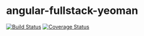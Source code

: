 # angular-fullstack-yeoman
[![Build Status](https://secure.travis-ci.org/bioub/angular-fullstack-yeoman.png?branch=master)](https://travis-ci.org/bioub/angular-fullstack-yeoman)
[![Coverage Status](https://coveralls.io/repos/bioub/angular-fullstack-yeoman/badge.svg?branch=master)](https://coveralls.io/r/bioub/angular-fullstack-yeoman/?branch=master)
